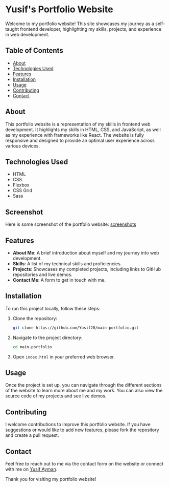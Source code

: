 # Yusif's Portfolio Website

Welcome to my portfolio website! This site showcases my journey as a self-taught frontend developer, highlighting my skills, projects, and experience in web development.

## Table of Contents

- [About](#about)
- [Technologies Used](#technologies-used)
- [Features](#features)
- [Installation](#installation)
- [Usage](#usage)
- [Contributing](#contributing)
- [Contact](#contact)

## About

This portfolio website is a representation of my skills in frontend web development. It highlights my skills in HTML, CSS, and JavaScript, as well as my experience with frameworks like React. The website is fully responsive and designed to provide an optimal user experience across various devices.

## Technologies Used

- HTML
- CSS
- Flexbox
- CSS Grid
- Sass

## Screenshot

Here is some screenshot of the portfolio website:
[screenshots](./images/screenshot.png)

## Features

- **About Me**: A brief introduction about myself and my journey into web development.
- **Skills**: A list of my technical skills and proficiencies.
- **Projects**: Showcases my completed projects, including links to GitHub repositories and live demos.
- **Contact Me**: A form to get in touch with me.

## Installation

To run this project locally, follow these steps:

1. Clone the repository:
   ```sh
   git clone https://github.com/Yusif20/main-portfolio.git
   ```
2. Navigate to the project directory:
   ```sh
   cd main-portfolio
   ```
3. Open `index.html` in your preferred web browser.

## Usage

Once the project is set up, you can navigate through the different sections of the website to learn more about me and my work. You can also view the source code of my projects and see live demos.

## Contributing

I welcome contributions to improve this portfolio website. If you have suggestions or would like to add new features, please fork the repository and create a pull request.

## Contact

Feel free to reach out to me via the contact form on the website or connect with me on [Yusif Ayman](https://www.linkedin.com/in/yussif-ayman/).

Thank you for visiting my portfolio website!
